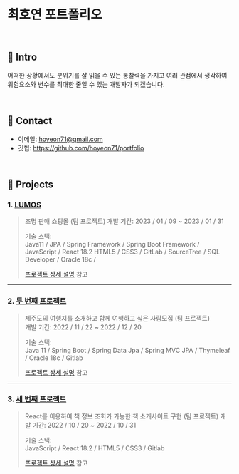 # 최호연 포트폴리오
</br>

## :pushpin: Intro
어떠한 상황에서도 분위기를 잘 읽을 수 있는 통찰력을 가지고 여러 관점에서 생각하여 위험요소와 변수를 최대한 줄일 수 있는 개발자가 되겠습니다.

</br>

## :pushpin: Contact
- 이메일: hoyeon71@gmail.com
- 깃헙: https://github.com/hoyeon71/portfolio

</br>

## :pushpin: Projects
### 1. [LUMOS](https://github.com/hoyeon71/FinalProejct)
>조명 판매 쇼핑몰 (팀 프로젝트)
>개발 기간: 2023 / 01 / 09 ~ 2023 / 01 / 31  
>  
>기술 스택:  
>Java11 / JPA / Spring Framework / Spring Boot Framework / JavaScript / React 18.2 
>HTML5 / CSS3 / GitLab / SourceTree / SQL Developer / Oracle 18c /
>  
>[프로젝트 상세 설명](https://github.com/hoyeon71/FinalProejct) 참고
---

### 2. [두 번째 프로젝트](https://github.com/hoyeon71/SemiFinalProject)
>제주도의 여행지를 소개하고 함께 여행하고 싶은 사람모집  (팀 프로젝트)  
>개발 기간: 2022 / 11 / 22 ~ 2022 / 12 / 20
>  
>기술 스택:  
>Java 11 / Spring Boot / Spring Data Jpa / Spring MVC 
>JPA / Thymeleaf / Oracle 18c / Gitlab
>  
>[프로젝트 상세 설명](https://github.com/hoyeon71/SemiFinalProject) 참고
---

### 3. [세 번째 프로젝트](https://github.com/hoyeon71/ToyProject)
>React를 이용하여 책 정보 조회가 가능한 책 소개사이트 구현  (팀 프로젝트) 
>개발 기간: 2022 / 10 / 20 ~ 2022 / 10 / 31  
>  
>기술 스택:  
>JavaScript / React 18.2 / HTML5 / CSS3 / Gitlab
>  
>[프로젝트 상세 설명](https://github.com/hoyeon71/ToyProject) 참고
